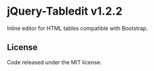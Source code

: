 # jQuery-Tabledit v1.2.2
Inline editor for HTML tables compatible with Bootstrap.

## License
Code released under the MIT license.